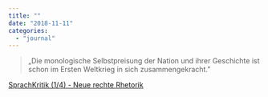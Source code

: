 ```yaml
---
title: ""
date: "2018-11-11"
categories: 
  - "journal"
---
```


> „Die monologische Selbstpreisung der Nation und ihrer Geschichte ist schon im Ersten Weltkrieg in sich zusammengekracht.”

[SprachKritik (1/4) - Neue rechte Rhetorik](https://www.deutschlandfunk.de/www.deutschlandfunk.de/essay-und-diskurs.1183.de.html)
